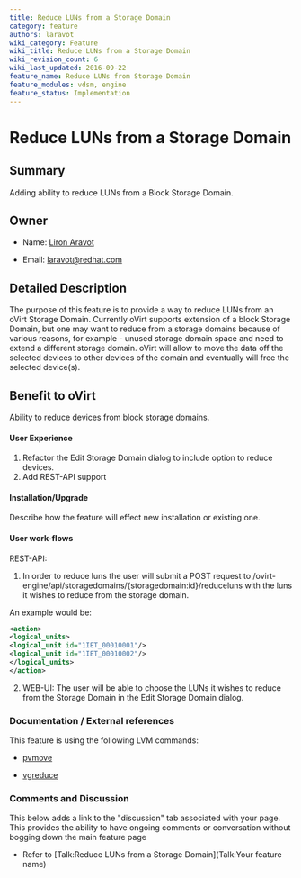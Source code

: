 ```yaml
---
title: Reduce LUNs from a Storage Domain
category: feature
authors: laravot
wiki_category: Feature
wiki_title: Reduce LUNs from a Storage Domain
wiki_revision_count: 6
wiki_last_updated: 2016-09-22
feature_name: Reduce LUNs from Storage Domain
feature_modules: vdsm, engine
feature_status: Implementation
---
```


# Reduce LUNs from a Storage Domain

## Summary

Adding ability to reduce LUNs from a Block Storage Domain.

## Owner

*   Name: [ Liron Aravot](User:laravot)

<!-- -->

*   Email: <laravot@redhat.com>

## Detailed Description

The purpose of this feature is to provide a way to reduce LUNs from an oVirt Storage Domain.
Currently oVirt supports extension of a block Storage Domain, but one may want to reduce from a storage domains
because of various reasons, for example - unused storage domain space and need to extend a different storage
domain.
oVirt will allow to move the data off the selected devices to other devices of the domain and eventually will free
the selected device(s).

## Benefit to oVirt

Ability to reduce devices from block storage domains.

#### User Experience

1. Refactor the Edit Storage Domain dialog to include option to reduce devices.
2. Add REST-API support

#### Installation/Upgrade

Describe how the feature will effect new installation or existing one.

#### User work-flows

REST-API:
1. In order to reduce luns the user will submit a POST request to
/ovirt-engine/api/storagedomains/{storagedomain:id}/reduceluns with the luns it wishes
to reduce from the storage domain.

An example would be:

```xml
<action>
<logical_units>
<logical_unit id="1IET_00010001"/>
<logical_unit id="1IET_00010002"/>
</logical_units>
</action>
```

2. WEB-UI:
The user will be able to choose the LUNs it wishes to reduce from the Storage Domain in the Edit Storage Domain dialog.

### Documentation / External references

This feature is using the following LVM commands:

*   [pvmove](https://linux.die.net/man/8/pvmove)

*   [vgreduce](http://linuxcommand.org/man_pages/vgreduce8.html)

### Comments and Discussion

This below adds a link to the "discussion" tab associated with your page. This provides the ability to have ongoing comments or conversation without bogging down the main feature page

*   Refer to [Talk:Reduce LUNs from a Storage Domain](Talk:Your feature name)

